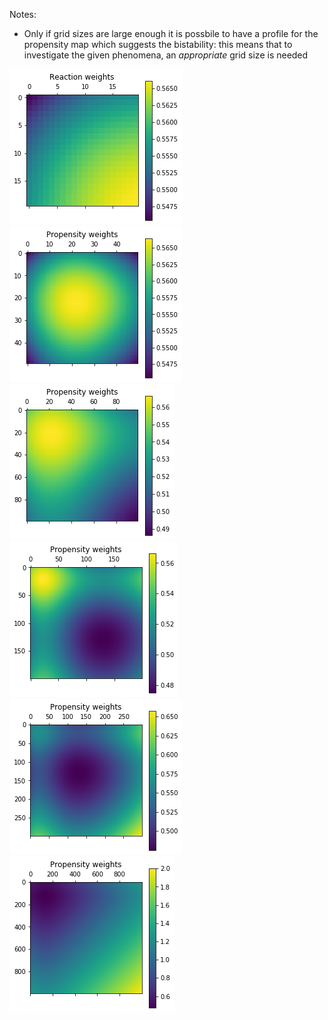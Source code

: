 Notes:
  - Only if grid sizes are large enough it is possbile to have a profile for the propensity map which suggests the bistability: this means that to investigate the given phenomena, an *appropriate* grid size is needed
  
![alt text](https://github.com/spicella/ComplexSystems-Thesis/blob/master/Code/images/20.png)
![alt text](https://github.com/spicella/ComplexSystems-Thesis/blob/master/Code/images/50.png)
![alt text](https://github.com/spicella/ComplexSystems-Thesis/blob/master/Code/images/100.png)
![alt text](https://github.com/spicella/ComplexSystems-Thesis/blob/master/Code/images/200.png)
![alt text](https://github.com/spicella/ComplexSystems-Thesis/blob/master/Code/images/300.png)
![alt text](https://github.com/spicella/ComplexSystems-Thesis/blob/master/Code/images/1000.png)
